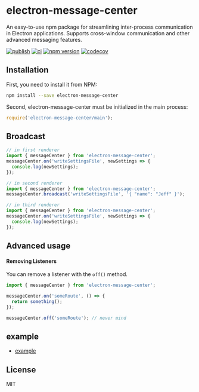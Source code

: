 # electron-message-center

An easy-to-use npm package for streamlining inter-process communication in Electron applications. Supports cross-window communication and other advanced messaging features.

[![publish](https://github.com/meteor199/electron-message-center/actions/workflows/npm-publish.yml/badge.svg)](https://github.com/meteor199/electron-message-center/actions/workflows/npm-publish.yml)
[![ci](https://github.com/meteor199/electron-message-center/actions/workflows/ci.yml/badge.svg)](https://github.com/meteor199/electron-message-center/actions/workflows/ci.yml)
[![npm version](https://badge.fury.io/js/electron-message-center.svg)](https://badge.fury.io/js/electron-message-center)
[![codecov](https://codecov.io/gh/meteor199/electron-message-center/branch/main/graph/badge.svg)](https://codecov.io/gh/meteor199/electron-message-center)

## Installation

First, you need to install it from NPM:

```sh
npm install --save electron-message-center
```

Second, electron-message-center must be initialized in the main process:

```js
require('electron-message-center/main');
```

## Broadcast

```js
// in first renderer
import { messageCenter } from 'electron-message-center';
messageCenter.on('writeSettingsFile', newSettings => {
  console.log(newSettings);
});

// in second renderer
import { messageCenter } from 'electron-message-center';
messageCenter.broadcast('writeSettingsFile', '{ "name": "Jeff" }');

// in third renderer
import { messageCenter } from 'electron-message-center';
messageCenter.on('writeSettingsFile', newSettings => {
  console.log(newSettings);
});
```

## Advanced usage

#### Removing Listeners

You can remove a listener with the `off()` method.

```js
import { messageCenter } from 'electron-message-center';

messageCenter.on('someRoute', () => {
  return something();
});

messageCenter.off('someRoute'); // never mind
```

## example

- [example](https://github.com/meteor199/electron-message-center/tree/main/packages/example)

## License

MIT

